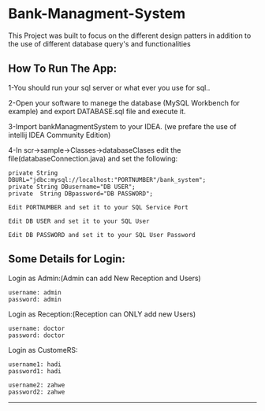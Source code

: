 # Bank-Managment-System
This Project was built to focus on the different design patters in addition to the use of different database query's and functionalities

How To Run The App:
-------------------

1-You should run your sql server or what ever you use for sql..

2-Open your software to manege the database (MySQL Workbench for example) and export DATABASE.sql file and execute it.

3-Import bankManagmentSystem to your IDEA. (we prefare the use of intellij IDEA Community Edition)

4-In scr->sample->Classes->databaseClases edit the file(databaseConnection.java) and set the following:

	private String DBURL="jdbc:mysql://localhost:"PORTNUMBER"/bank_system";
	private String DBusername="DB USER";
	private  String DBpassword="DB PASSWORD";

``Edit PORTNUMBER and set it to your SQL Service Port``

``Edit DB USER and set it to your SQL User``

``Edit DB PASSWORD and set it to your SQL User Password``

Some Details for Login:
------------------------

Login as Admin:(Admin can add New Reception and Users)

	username: admin
	password: admin

Login as Reception:(Reception can ONLY add new Users)

	username: doctor
	password: doctor

Login as CustomeRS:

  	username1: hadi
	password1: hadi
	
	username2: zahwe
	password2: zahwe
  
----------------------------------------------------------------------------------------------------------
